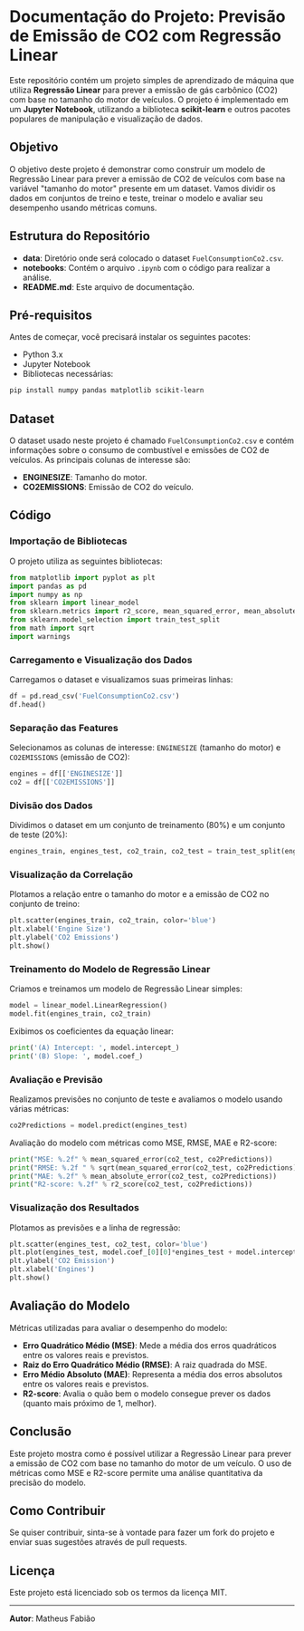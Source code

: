 # Documentação do Projeto: Previsão de Emissão de CO2 com Regressão Linear

Este repositório contém um projeto simples de aprendizado de máquina que utiliza **Regressão Linear** para prever a emissão de gás carbônico (CO2) com base no tamanho do motor de veículos. O projeto é implementado em um **Jupyter Notebook**, utilizando a biblioteca **scikit-learn** e outros pacotes populares de manipulação e visualização de dados.

## Objetivo

O objetivo deste projeto é demonstrar como construir um modelo de Regressão Linear para prever a emissão de CO2 de veículos com base na variável "tamanho do motor" presente em um dataset. Vamos dividir os dados em conjuntos de treino e teste, treinar o modelo e avaliar seu desempenho usando métricas comuns.

## Estrutura do Repositório

- **data**: Diretório onde será colocado o dataset `FuelConsumptionCo2.csv`.
- **notebooks**: Contém o arquivo `.ipynb` com o código para realizar a análise.
- **README.md**: Este arquivo de documentação.

## Pré-requisitos

Antes de começar, você precisará instalar os seguintes pacotes:

- Python 3.x
- Jupyter Notebook
- Bibliotecas necessárias:

```bash
pip install numpy pandas matplotlib scikit-learn
```

## Dataset

O dataset usado neste projeto é chamado `FuelConsumptionCo2.csv` e contém informações sobre o consumo de combustível e emissões de CO2 de veículos. As principais colunas de interesse são:

- **ENGINESIZE**: Tamanho do motor.
- **CO2EMISSIONS**: Emissão de CO2 do veículo.

## Código

### Importação de Bibliotecas

O projeto utiliza as seguintes bibliotecas:

```python
from matplotlib import pyplot as plt
import pandas as pd
import numpy as np
from sklearn import linear_model
from sklearn.metrics import r2_score, mean_squared_error, mean_absolute_error
from sklearn.model_selection import train_test_split
from math import sqrt
import warnings
```

### Carregamento e Visualização dos Dados

Carregamos o dataset e visualizamos suas primeiras linhas:

```python
df = pd.read_csv('FuelConsumptionCo2.csv')
df.head()
```

### Separação das Features

Selecionamos as colunas de interesse: `ENGINESIZE` (tamanho do motor) e `CO2EMISSIONS` (emissão de CO2):

```python
engines = df[['ENGINESIZE']]
co2 = df[['CO2EMISSIONS']]
```

### Divisão dos Dados

Dividimos o dataset em um conjunto de treinamento (80%) e um conjunto de teste (20%):

```python
engines_train, engines_test, co2_train, co2_test = train_test_split(engines, co2, test_size=0.2, random_state=42)
```

### Visualização da Correlação

Plotamos a relação entre o tamanho do motor e a emissão de CO2 no conjunto de treino:

```python
plt.scatter(engines_train, co2_train, color='blue')
plt.xlabel('Engine Size')
plt.ylabel('CO2 Emissions')
plt.show()
```

### Treinamento do Modelo de Regressão Linear

Criamos e treinamos um modelo de Regressão Linear simples:

```python
model = linear_model.LinearRegression()
model.fit(engines_train, co2_train)
```

Exibimos os coeficientes da equação linear:

```python
print('(A) Intercept: ', model.intercept_)  
print('(B) Slope: ', model.coef_)  
```

### Avaliação e Previsão

Realizamos previsões no conjunto de teste e avaliamos o modelo usando várias métricas:

```python
co2Predictions = model.predict(engines_test)
```

Avaliação do modelo com métricas como MSE, RMSE, MAE e R2-score:

```python
print("MSE: %.2f" % mean_squared_error(co2_test, co2Predictions))
print("RMSE: %.2f " % sqrt(mean_squared_error(co2_test, co2Predictions)))
print("MAE: %.2f" % mean_absolute_error(co2_test, co2Predictions))
print("R2-score: %.2f" % r2_score(co2_test, co2Predictions))
```

### Visualização dos Resultados

Plotamos as previsões e a linha de regressão:

```python
plt.scatter(engines_test, co2_test, color='blue')
plt.plot(engines_test, model.coef_[0][0]*engines_test + model.intercept_[0], '-r')
plt.ylabel('CO2 Emission')
plt.xlabel('Engines')
plt.show()
```

## Avaliação do Modelo

Métricas utilizadas para avaliar o desempenho do modelo:

- **Erro Quadrático Médio (MSE)**: Mede a média dos erros quadráticos entre os valores reais e previstos.
- **Raiz do Erro Quadrático Médio (RMSE)**: A raiz quadrada do MSE.
- **Erro Médio Absoluto (MAE)**: Representa a média dos erros absolutos entre os valores reais e previstos.
- **R2-score**: Avalia o quão bem o modelo consegue prever os dados (quanto mais próximo de 1, melhor).

## Conclusão

Este projeto mostra como é possível utilizar a Regressão Linear para prever a emissão de CO2 com base no tamanho do motor de um veículo. O uso de métricas como MSE e R2-score permite uma análise quantitativa da precisão do modelo.

## Como Contribuir

Se quiser contribuir, sinta-se à vontade para fazer um fork do projeto e enviar suas sugestões através de pull requests.

## Licença

Este projeto está licenciado sob os termos da licença MIT.

---

**Autor**: Matheus Fabião
